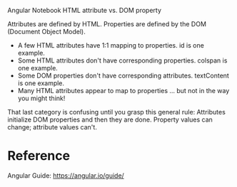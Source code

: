 Angular Notebook
HTML attribute vs. DOM property

Attributes are defined by HTML. Properties are defined by the DOM (Document Object Model).
 * A few HTML attributes have 1:1 mapping to properties. id is one example.
 * Some HTML attributes don't have corresponding properties. colspan is one example.
 * Some DOM properties don't have corresponding attributes. textContent is one example.
 * Many HTML attributes appear to map to properties ... but not in the way you might think!

 That last category is confusing until you grasp this general rule:
 Attributes initialize DOM properties and then they are done. Property values can change; attribute values can't.


 # Reference
 Angular Guide: https://angular.io/guide/
